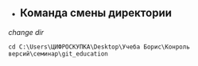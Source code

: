 * ## Команда смены директории
*change dir*
```
cd C:\Users\ЦИФРОСКУПКА\Desktop\Учеба Борис\Конроль версий\семинар\git_education
```

